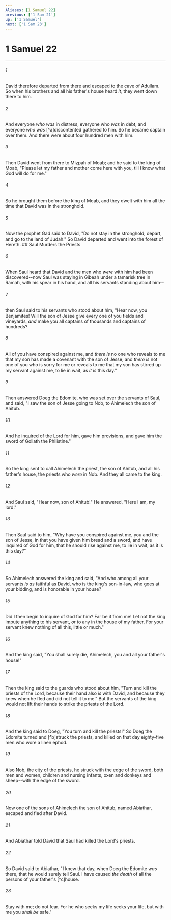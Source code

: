```yaml
---
Aliases: [1 Samuel 22]
previous: ['1 Sam 21']
up: ['1 Samuel']
next: ['1 Sam 23']
---
```

# 1 Samuel 22

***


###### 1 
David therefore departed from there and escaped to the cave of Adullam. So when his brothers and all his father's house heard _it,_ they went down there to him. 

###### 2 
And everyone _who was_ in distress, everyone who _was_ in debt, and everyone _who was_ [^a]discontented gathered to him. So he became captain over them. And there were about four hundred men with him. 

###### 3 
Then David went from there to Mizpah of Moab; and he said to the king of Moab, "Please let my father and mother come here with you, till I know what God will do for me." 

###### 4 
So he brought them before the king of Moab, and they dwelt with him all the time that David was in the stronghold. 

###### 5 
Now the prophet Gad said to David, "Do not stay in the stronghold; depart, and go to the land of Judah." So David departed and went into the forest of Hereth. ## Saul Murders the Priests 

###### 6 
When Saul heard that David and the men who _were_ with him had been discovered--now Saul was staying in Gibeah under a tamarisk tree in Ramah, with his spear in his hand, and all his servants standing about him-- 

###### 7 
then Saul said to his servants who stood about him, "Hear now, you Benjamites! Will the son of Jesse give every one of you fields and vineyards, _and_ make you all captains of thousands and captains of hundreds? 

###### 8 
All of you have conspired against me, and _there is_ no one who reveals to me that my son has made a covenant with the son of Jesse; and _there is_ not one of you who is sorry for me or reveals to me that my son has stirred up my servant against me, to lie in wait, as _it is_ this day." 

###### 9 
Then answered Doeg the Edomite, who was set over the servants of Saul, and said, "I saw the son of Jesse going to Nob, to Ahimelech the son of Ahitub. 

###### 10 
And he inquired of the Lord for him, gave him provisions, and gave him the sword of Goliath the Philistine." 

###### 11 
So the king sent to call Ahimelech the priest, the son of Ahitub, and all his father's house, the priests who _were_ in Nob. And they all came to the king. 

###### 12 
And Saul said, "Hear now, son of Ahitub!" He answered, "Here I am, my lord." 

###### 13 
Then Saul said to him, "Why have you conspired against me, you and the son of Jesse, in that you have given him bread and a sword, and have inquired of God for him, that he should rise against me, to lie in wait, as it is this day?" 

###### 14 
So Ahimelech answered the king and said, "And who among all your servants _is as_ faithful as David, who is the king's son-in-law, who goes at your bidding, and is honorable in your house? 

###### 15 
Did I then begin to inquire of God for him? Far be it from me! Let not the king impute anything to his servant, _or_ to any in the house of my father. For your servant knew nothing of all this, little or much." 

###### 16 
And the king said, "You shall surely die, Ahimelech, you and all your father's house!" 

###### 17 
Then the king said to the guards who stood about him, "Turn and kill the priests of the Lord, because their hand also _is_ with David, and because they knew when he fled and did not tell it to me." But the servants of the king would not lift their hands to strike the priests of the Lord. 

###### 18 
And the king said to Doeg, "You turn and kill the priests!" So Doeg the Edomite turned and [^b]struck the priests, and killed on that day eighty-five men who wore a linen ephod. 

###### 19 
Also Nob, the city of the priests, he struck with the edge of the sword, both men and women, children and nursing infants, oxen and donkeys and sheep--with the edge of the sword. 

###### 20 
Now one of the sons of Ahimelech the son of Ahitub, named Abiathar, escaped and fled after David. 

###### 21 
And Abiathar told David that Saul had killed the Lord's priests. 

###### 22 
So David said to Abiathar, "I knew that day, when Doeg the Edomite _was_ there, that he would surely tell Saul. I have caused _the death_ of all the persons of your father's [^c]house. 

###### 23 
Stay with me; do not fear. For he who seeks my life seeks your life, but with me you _shall be_ safe."
